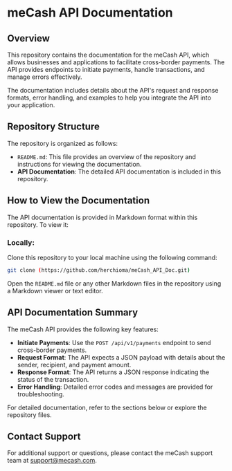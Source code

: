 # meCash API Documentation

## Overview

This repository contains the documentation for the meCash API, which allows businesses and applications to facilitate cross-border payments. The API provides endpoints to initiate payments, handle transactions, and manage errors effectively.

The documentation includes details about the API's request and response formats, error handling, and examples to help you integrate the API into your application.

## Repository Structure

The repository is organized as follows:

- `README.md`: This file provides an overview of the repository and instructions for viewing the documentation.
- **API Documentation**: The detailed API documentation is included in this repository.

## How to View the Documentation

The API documentation is provided in Markdown format within this repository. To view it:

### Locally:
Clone this repository to your local machine using the following command:

```bash
git clone (https://github.com/herchioma/meCash_API_Doc.git)
```

Open the `README.md` file or any other Markdown files in the repository using a Markdown viewer or text editor.

## API Documentation Summary

The meCash API provides the following key features:

- **Initiate Payments**: Use the `POST /api/v1/payments` endpoint to send cross-border payments.
- **Request Format**: The API expects a JSON payload with details about the sender, recipient, and payment amount.
- **Response Format**: The API returns a JSON response indicating the status of the transaction.
- **Error Handling**: Detailed error codes and messages are provided for troubleshooting.

For detailed documentation, refer to the sections below or explore the repository files.

## Contact Support

For additional support or questions, please contact the meCash support team at support@mecash.com.
